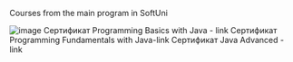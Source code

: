 Courses from the main program in SoftUni

![image](https://user-images.githubusercontent.com/122736535/212719217-387dace8-ad5b-4112-bfb0-74fe7cb11870.png)
Сертификат Programming Basics with Java - link
Сертификат Programming Fundamentals with Java-link
Сертификат Java Advanced - link
